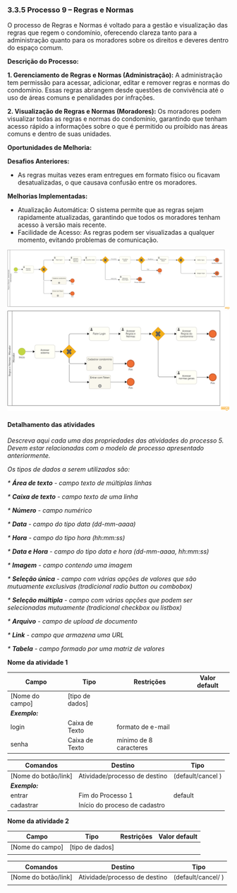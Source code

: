 ### 3.3.5 Processo 9 – Regras e Normas

O processo de Regras e Normas é voltado para a gestão e visualização das regras que regem o condomínio, oferecendo clareza tanto para a administração quanto para os moradores sobre os direitos e deveres dentro do espaço comum.

**Descrição do Processo:**

**1. Gerenciamento de Regras e Normas (Administração):**
A administração tem permissão para acessar, adicionar, editar e remover regras e normas do condomínio. Essas regras abrangem desde questões de convivência até o uso de áreas comuns e penalidades por infrações.

**2. Visualização de Regras e Normas (Moradores):**
Os moradores podem visualizar todas as regras e normas do condomínio, garantindo que tenham acesso rápido a informações sobre o que é permitido ou proibido nas áreas comuns e dentro de suas unidades.

**Oportunidades de Melhoria:**

**Desafios Anteriores:**

* As regras muitas vezes eram entregues em formato físico ou ficavam desatualizadas, o que causava confusão entre os moradores.

**Melhorias Implementadas:**

* Atualização Automática: O sistema permite que as regras sejam rapidamente atualizadas, garantindo que todos os moradores tenham acesso à versão mais recente.
* Facilidade de Acesso: As regras podem ser visualizadas a qualquer momento, evitando problemas de comunicação.

![Modelo BPMN do Processo de Regras e Normas](images/processo-9-regras-e-normas-administrador.png "Modelo BPMN do Processo 9.")
![Modelo BPMN do Processo de Regras e Normas](images/processo-9-regras-e-normas-morador.png "Modelo BPMN do Processo 9.")
#### Detalhamento das atividades

_Descreva aqui cada uma das propriedades das atividades do processo 5. 
Devem estar relacionadas com o modelo de processo apresentado anteriormente._

_Os tipos de dados a serem utilizados são:_

_* **Área de texto** - campo texto de múltiplas linhas_

_* **Caixa de texto** - campo texto de uma linha_

_* **Número** - campo numérico_

_* **Data** - campo do tipo data (dd-mm-aaaa)_

_* **Hora** - campo do tipo hora (hh:mm:ss)_

_* **Data e Hora** - campo do tipo data e hora (dd-mm-aaaa, hh:mm:ss)_

_* **Imagem** - campo contendo uma imagem_

_* **Seleção única** - campo com várias opções de valores que são mutuamente exclusivas (tradicional radio button ou combobox)_

_* **Seleção múltipla** - campo com várias opções que podem ser selecionadas mutuamente (tradicional checkbox ou listbox)_

_* **Arquivo** - campo de upload de documento_

_* **Link** - campo que armazena uma URL_

_* **Tabela** - campo formado por uma matriz de valores_


**Nome da atividade 1**

| **Campo**       | **Tipo**         | **Restrições** | **Valor default** |
| ---             | ---              | ---            | ---               |
| [Nome do campo] | [tipo de dados]  |                |                   |
| ***Exemplo:***  |                  |                |                   |
| login           | Caixa de Texto   | formato de e-mail |                |
| senha           | Caixa de Texto   | mínimo de 8 caracteres |           |

| **Comandos**         |  **Destino**                   | **Tipo** |
| ---                  | ---                            | ---               |
| [Nome do botão/link] | Atividade/processo de destino  | (default/cancel  ) |
| ***Exemplo:***       |                                |                   |
| entrar               | Fim do Processo 1              | default           |
| cadastrar            | Início do proceso de cadastro  |                   |


**Nome da atividade 2**

| **Campo**       | **Tipo**         | **Restrições** | **Valor default** |
| ---             | ---              | ---            | ---               |
| [Nome do campo] | [tipo de dados]  |                |                   |
|                 |                  |                |                   |

| **Comandos**         |  **Destino**                   | **Tipo**          |
| ---                  | ---                            | ---               |
| [Nome do botão/link] | Atividade/processo de destino  | (default/cancel/  ) |
|                      |                                |                   |

